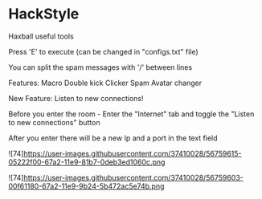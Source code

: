 # HackStyle
Haxball useful tools

Press 'E' to execute (can be changed in "configs.txt" file)

You can split the spam messages with '/' between lines

Features:
Macro
Double kick
Clicker
Spam
Avatar changer

New Feature:
Listen to new connections!

Before you enter the room - Enter the "Internet" tab and toggle the "Listen to new connections" button

After you enter there will be a new Ip and a port in the text field

![74]https://user-images.githubusercontent.com/37410028/56759615-05222f00-67a2-11e9-81b7-0deb3ed1060c.png

![74]https://user-images.githubusercontent.com/37410028/56759603-00f61180-67a2-11e9-9b24-5b472ac5e74b.png
